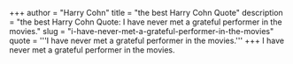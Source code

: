+++
author = "Harry Cohn"
title = "the best Harry Cohn Quote"
description = "the best Harry Cohn Quote: I have never met a grateful performer in the movies."
slug = "i-have-never-met-a-grateful-performer-in-the-movies"
quote = '''I have never met a grateful performer in the movies.'''
+++
I have never met a grateful performer in the movies.
